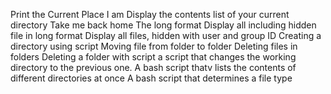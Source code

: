 Print the Current Place I am
Display the contents list of your current directory
Take me back home
The long format
Display all including hidden file in long format
Display all files, hidden with user and group ID
Creating a directory using script
Moving file from folder to folder
Deleting files  in folders
Deleting a folder with script
a script that changes the working directory to the previous one.
A bash script thatv lists the contents of different directories at once
A bash script that determines a file type
